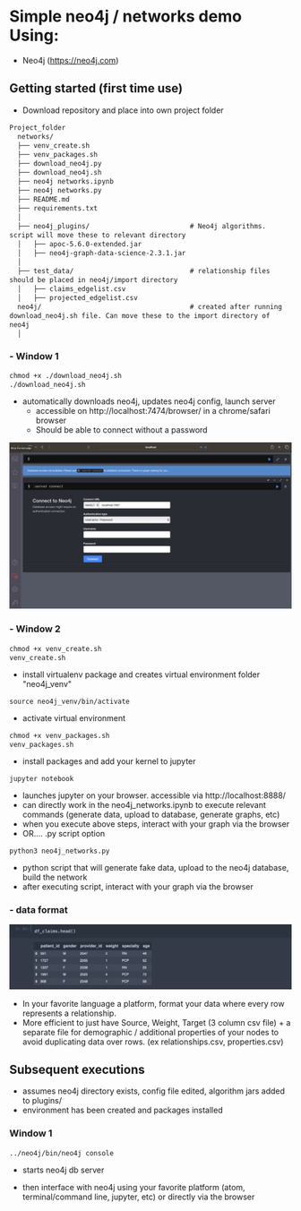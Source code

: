 # Simple neo4j / networks demo Using:
* Neo4j (https://neo4j.com)


## Getting started (first time use)
- Download repository and place into own project folder

```
Project_folder
  networks/
  ├── venv_create.sh                  
  ├── venv_packages.sh
  ├── download_neo4j.py
  ├── download_neo4j.sh
  ├── neo4j networks.ipynb
  ├── neo4j networks.py
  ├── README.md
  ├── requirements.txt
  │   
  ├── neo4j_plugins/                         # Neo4j algorithms. script will move these to relevant directory
  │   ├── apoc-5.6.0-extended.jar              
  │   ├── neo4j-graph-data-science-2.3.1.jar         
  │   
  ├── test_data/                             # relationship files should be placed in neo4j/import directory
  │   ├── claims_edgelist.csv        
  │   ├── projected_edgelist.csv    
  neo4j/                                     # created after running download_neo4j.sh file. Can move these to the import directory of neo4j
  │   
```

### - Window 1

 ```console
 chmod +x ./download_neo4j.sh
./download_neo4j.sh
 ```
 * automatically downloads neo4j, updates neo4j config, launch server
   * accessible on http://localhost:7474/browser/ in a chrome/safari browser
   * Should be able to connect without a password

![Alt text](/screenshots/neo4j_browser1.png?raw=true "neo4j browser")


### - Window 2
```console
chmod +x venv_create.sh
venv_create.sh
```
* install virtualenv package and creates virtual environment folder "neo4j_venv"

```console
source neo4j_venv/bin/activate
```
* activate virtual environment


```console
chmod +x venv_packages.sh
venv_packages.sh
```
* install packages and add your kernel to jupyter


```console
jupyter notebook
```
* launches jupyter on your browser. accessible via http://localhost:8888/
* can directly work in the neo4j_networks.ipynb to execute relevant commands (generate data, upload to database, generate graphs, etc)
* when you execute above steps, interact with your graph via the browser
* OR.... .py script option


```console
python3 neo4j_networks.py
```
* python script that will generate fake data, upload to the neo4j database, build the network
* after executing script, interact with your graph via the browser

### - data format
![Alt text](/screenshots/edgelist_example.png?raw=true "edgelist example")
* In your favorite language a platform, format your data where every row represents a relationship.
* More efficient to just have Source, Weight, Target (3 column csv file) + a separate file for demographic / additional properties of your nodes to avoid duplicating data over rows. (ex relationships.csv, properties.csv)



## Subsequent executions

* assumes neo4j directory exists, config file edited, algorithm jars added to plugins/
*  environment has been created and packages installed

### Window 1
```console
../neo4j/bin/neo4j console
```
*  starts neo4j db server


* then interface with neo4j using your favorite platform (atom, terminal/command line, jupyter, etc) or directly via the browser
